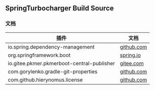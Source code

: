 ## SpringTurbocharger Build Source

### 文档

| 插件                                         | 文档                                                                                  |
|--------------------------------------------|-------------------------------------------------------------------------------------|
| io.spring.dependency-management            | [github.com](https://github.com/spring-gradle-plugins/dependency-management-plugin) |
| org.springframework.boot                   | [spring.io](https://docs.spring.io/spring-boot/gradle-plugin/index.html)            |
| io.gitee.pkmer.pkmerboot-central-publisher | [gitee.com](https://gitee.com/pkmer/pkmerboot-central-publisher)                    |
| com.gorylenko.gradle-git-properties        | [github.com](https://github.com/n0mer/gradle-git-properties)                        |
| com.github.hierynomus.license              | [github.com](https://github.com/hierynomus/license-gradle-plugin)                   |
